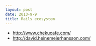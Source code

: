 ```yaml
---
layout: post
date: 2013-9-9
title: Rails ecosystem
---
```

- <http://www.chekucafe.com/>
- <http://david.heinemeierhansson.com/>

